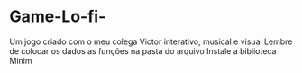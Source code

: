 # Game-Lo-fi-
Um jogo criado com o meu colega Victor interativo, musical e visual
Lembre de colocar os dados as funções na pasta do arquivo
Instale a biblioteca Minim

